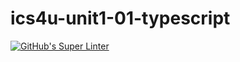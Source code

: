 # ics4u-unit1-01-typescript

[![GitHub's Super Linter](https://github.com/JJacksonNaufal/ics4u-unit1-01-typescript/workflows/GitHub's%20Super%20Linter/badge.svg)](https://github.com/JacksonNaufal/ics4u-unit1-01-typescript/actions)

